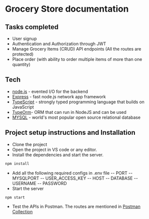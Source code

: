 # Grocery Store documentation
## Tasks completed
- User signup
- Authentication and Authorization through JWT
- Manage Grocery Items (CRUD) API endpoints (All the routes are protected)
- Place order (with ability to order multiple items of more than one quantity)


## Tech
- [node.js](https://www.nodejs.org) - evented I/O for the backend
- [Express](https://www.expressjs.com) - fast node.js network app framework
- [TypeScript](https://www.typescriptlang.org/) - strongly typed programming language that builds on JavaScript
- [TypeOrm](https://www.npmjs.com/package/typeorm)-  ORM that can run in NodeJS and can be used 
- [MYSQL](https://dev.mysql.com/doc/) - world's most popular open source relational database

## Project setup instructions and Installation
- Clone the project
- Open the project in VS code or any editor.
- Install the dependencies and start the server.

```sh
npm install
```
- Add all the following required configs in .env file
-- PORT
-- MYSQLPORT
-- USER_ACCESS_KEY
-- HOST
-- DATABASE
-- USERNAME
-- PASSWORD
- Start the server
```sh
npm start
```

- Test the APIs in Postman. The routes are mentioned in [Postman Collection](https://documenter.getpostman.com/view/15896704/2sA35D4NRR)